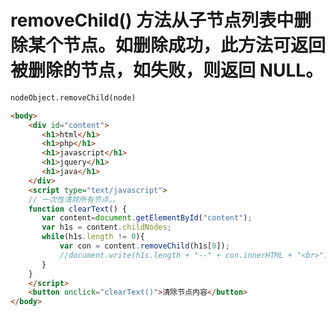 # removeChild() 方法从子节点列表中删除某个节点。如删除成功，此方法可返回被删除的节点，如失败，则返回 NULL。
  
  ~~~ html
  nodeObject.removeChild(node)
  ~~~

  ~~~ html
  <body>
	  <div id="content">
		 <h1>html</h1>
		 <h1>php</h1>
		 <h1>javascript</h1>
		 <h1>jquery</h1>
		 <h1>java</h1>
	  </div>
	  <script type="text/javascript">
	  // 一次性清除所有节点。。
	  function clearText() {
		 var content=document.getElementById("content");
		 var h1s = content.childNodes;
		 while(h1s.length != 0){
			 var con = content.removeChild(h1s[0]);
			 //document.write(h1s.length + "--" + con.innerHTML + "<br>");
		 } 
	  }
	  </script>
	  <button onclick="clearText()">清除节点内容</button>
  </body>
  ~~~

